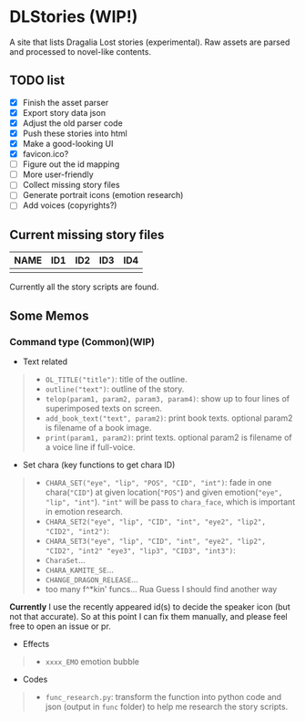 # DLStories (**WIP!**)
A site that lists Dragalia Lost stories (experimental). Raw assets are parsed and processed to novel-like contents.
## TODO list
- [x] Finish the asset parser
- [x] Export story data json
- [x] Adjust the old parser code
- [x] Push these stories into html
- [x] Make a good-looking UI
- [x] favicon.ico?
- [ ] Figure out the id mapping
- [ ] More user-friendly
- [ ] Collect missing story files
- [ ] Generate portrait icons (emotion research)
- [ ] Add voices (copyrights?)
## Current missing story files
| NAME | ID1 | ID2 | ID3 | ID4 |
|----------------------------|---|---|---|---|
|   |   |   |   |   |
Currently all the story scripts are found.
## Some Memos
### Command type (Common)(WIP)
- Text related
>- `OL_TITLE("title")`: title of the outline.
>- `outline("text")`: outline of the story.
>- `telop(param1, param2, param3, param4)`: show up to four lines of superimposed texts on screen.
>- `add_book_text("text", param2)`: print book texts. optional param2 is filename of a book image.
>- `print(param1, param2)`: print texts. optional param2 is filename of a voice line if full-voice.
- Set chara (key functions to get chara ID)
>- `CHARA_SET("eye", "lip", "POS", "CID", "int")`: fade in one chara(`"CID"`) at given location(`"POS"`) and given emotion(`"eye", "lip", "int"`). `"int"` will be pass to `chara_face`, which is important in emotion research.
>- `CHARA_SET2("eye", "lip", "CID", "int", "eye2", "lip2", "CID2", "int2")`:
>- `CHARA_SET3("eye", "lip", "CID", "int", "eye2", "lip2", "CID2", "int2" "eye3", "lip3", "CID3", "int3")`:
>- `CharaSet`...
>- `CHARA_KAMITE_SE`...
>- `CHANGE_DRAGON_RELEASE`...
>- too many f^*kin' funcs... Rua Guess I should find another way

**Currently** I use the recently appeared id(s) to decide the speaker icon (but not that accurate). So at this point I can fix them manually, and please feel free to open an issue or pr.
- Effects
>- `xxxx_EMO` emotion bubble
- Codes
>- `func_research.py`: transform the function into python code and json (output in `func` folder) to help me research the story scripts.